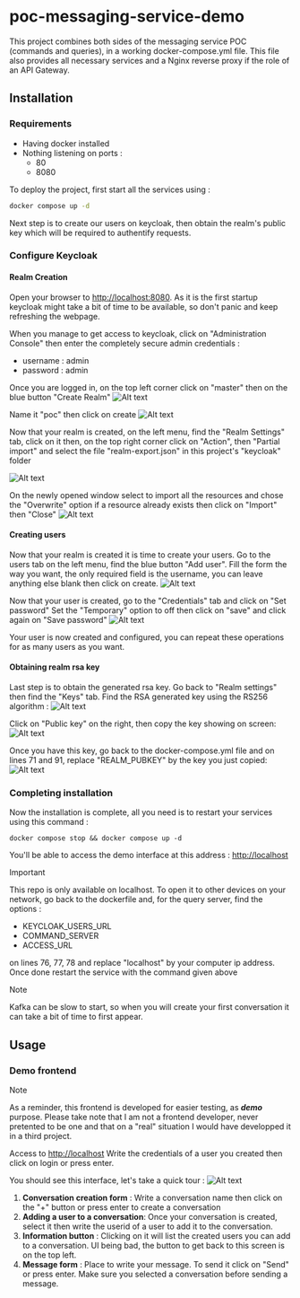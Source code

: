 # poc-messaging-service-demo

This project combines both sides of the messaging service POC (commands and queries), in a working docker-compose.yml file.
This file also provides all necessary services and a Nginx reverse proxy if the role of an API Gateway.

## Installation
### Requirements
- Having docker installed
- Nothing listening on ports :
  - 80
  - 8080


To deploy the project, first start all the services using : 
```bash
docker compose up -d
```
Next step is to create our users on keycloak, then obtain the realm's public key which will be required to authentify requests.


### Configure Keycloak
#### Realm Creation
Open your browser to [http://localhost:8080](http://localhost:8080). As it is the first startup keycloak might take a bit
of time to be available, so don't panic and keep refreshing the webpage.

When you manage to get access to keycloak, click on "Administration Console" then enter the completely secure admin credentials :
- username : admin
- password : admin

Once you are logged in, on the top left corner click on "master" then on the blue button "Create Realm"
![Alt text](doc/click_on_master.png "Create Realm button")

Name it "poc" then click on create
![Alt text](doc/create_realm.png "Realm creation")

Now that your realm is created, on the left menu, find the "Realm Settings" tab, click on it then, on the top right 
corner click on "Action", then "Partial import" and select the file "realm-export.json" in this project's "keycloak" folder

![Alt text](doc/import_button_file.png "Import file")


On the newly opened window select to import all the resources and chose the "Overwrite" option if a resource already exists
then click on "Import" then "Close"
![Alt text](doc/partial_import_options.png "Import options")


#### Creating users
Now that your realm is created it is time to create your users.
Go to the users tab on the left menu, find the blue button "Add user". Fill the form the way you want, the only required field is
the username, you can leave anything else blank then click on create.
![Alt text](doc/create_user.png "Create User")

Now that your user is created, go to the "Credentials" tab and click on "Set password"
Set the "Temporary" option to off then click on "save" and click again on "Save password"
![Alt text](doc/user_credentials.png "User credentials")

Your user is now created and configured, you can repeat these operations for as many users as you want.


#### Obtaining realm rsa key

Last step is to obtain the generated rsa key. Go back to "Realm settings" then find the "Keys" tab.
Find the RSA generated key using the RS256 algorithm :
![Alt text](doc/keys_tab.png "Keys tab")

Click on "Public key" on the right, then copy the key showing on screen:
![Alt text](doc/public_key.png "Public key")

Once you have this key, go back to the docker-compose.yml file and on lines 71 and 91, replace "REALM_PUBKEY" by the key you just
copied:
![Alt text](doc/docker-compose-yml.png "Public key")


### Completing installation
Now the installation is complete, all you need is to restart your services using this command :
```shell
docker compose stop && docker compose up -d
```

You'll be able to access the demo interface at this address :
[http://localhost](http://localhost)


> [!IMPORTANT]
> This repo is only available on localhost. To open it to other devices on your network, go back to the dockerfile and,
> for the query server, find the options :
>  - KEYCLOAK_USERS_URL
>  - COMMAND_SERVER
>  - ACCESS_URL
> 
> on lines 76, 77, 78 and replace "localhost" by your computer ip address. Once done restart the service with the command given above

> [!NOTE]
> Kafka can be slow to start, so when you will create your first conversation it can take a bit of time to first appear.


## Usage
### Demo frontend

> [!NOTE]
> As a reminder, this frontend is developed for easier testing, as ***demo*** purpose. 
> Please take note that I am not a frontend developer, 
> never pretented to be one and that on a "real" situation I would have developped it in a third project.

Access to [http://localhost](http://localhost)
Write the credentials of a user you created then click on login or press enter.

You should see this interface, let's take a quick tour :
![Alt text](doc/main_screen.png "Public key")

1. **Conversation creation form** : Write a conversation name then click on the "+" button or press enter to create a conversation
2. **Adding a user to a conversation**: Once your conversation is created, select it then write the userid of a user to add
it to the conversation.
3. **Information button** : Clicking on it will list the created users you can add to a conversation. UI being bad, the button to get back to this screen is on the top left.
4. **Message form** : Place to write your message. To send it click on "Send" or press enter. Make sure you selected a conversation before sending a message.

